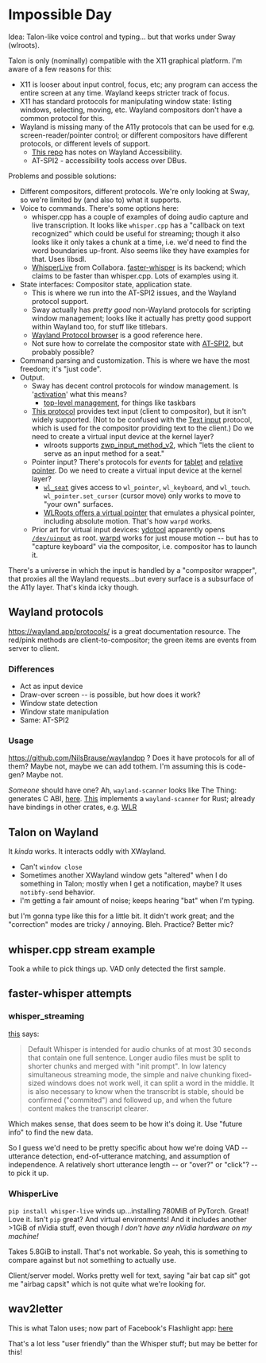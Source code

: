 # Impossible Day

Idea: Talon-like voice control and typing... but that works under Sway (wlroots).

Talon is only (nominally) compatible with the X11 graphical platform. I'm aware of a few reasons for this:

- X11 is looser about input control, focus, etc; any program can access the entire screen at any time. Wayland keeps stricter track of focus.
- X11 has standard protocols for manipulating window state: listing windows, selecting, moving, etc. Wayland compositors don't have a common protocol for this.
- Wayland is missing many of the A11y protocols that can be used for e.g. screen-reader/pointer control; or different compositors have different protocols, or different levels of support.
	- [This repo](https://github.com/splondike/wayland-accessibility-notes) has notes on Wayland Accessibility.
	- AT-SPI2 - accessibility tools access over DBus.


Problems and possible solutions:
- Different compositors, different protocols. We're only looking at Sway, so we're limited by (and also to) what it supports.
- Voice to commands. There's some options here:
	- whisper.cpp has a couple of examples of doing audio capture and live transcription. It looks like `whisper.cpp` has a "callback on text recognized" which could be useful for streaming; though it also looks like it only takes a chunk at a time, i.e. we'd need to find the word boundaries up-front. Also seems like they have examples for that. Uses libsdl.
	- [WhisperLive](https://github.com/collabora/WhisperLive) from Collabora. [faster-whisper](https://github.com/SYSTRAN/faster-whisper) is its backend; which claims to be faster than whisper.cpp. Lots of examples using it.
- State interfaces: Compositor state, application state.
	- This is where we run into the AT-SPI2 issues, and the Wayland protocol support.
	- Sway actually has _pretty good_ non-Wayland protocols for scripting window management; looks like it actually has pretty good support within Wayland too, for stuff like titlebars.
	- [Wayland Protocol browser](https://wayland.app/protocols/) is a good reference here.
	- Not sure how to correlate the compositor state with [AT-SPI2](https://gitlab.gnome.org/GNOME/at-spi2-core), but probably possible?
- Command parsing and customization. This is where we have the most freedom; it's "just code".
- Output.
	- Sway has decent control protocols for window management. Is '[activation](https://wayland.app/protocols/xdg-activation-v1)' what this means?
		- [top-level management](https://wayland.app/protocols/wlr-foreign-toplevel-management-unstable-v1), for things like taskbars
	- [This protocol](https://wayland.app/protocols/input-method-unstable-v1) provides text input (client to compositor), but it isn't widely supported. (Not to be confused with the [Text input](https://wayland.app/protocols/text-input-unstable-v3) protocol, which is used for the compositor providing text to the client.) Do we need to create a virtual input device at the kernel layer?
		- wlroots supports [zwp_input_method_v2](https://wayland.app/protocols/input-method-unstable-v2), which "lets the client to serve as an input method for a seat."
	- Pointer input? There's protocols for _events_ for [tablet](https://wayland.app/protocols/tablet-v2) and [relative pointer](https://wayland.app/protocols/relative-pointer-unstable-v1). Do we need to create a virtual input device at the kernel layer?
		- [`wl_seat`](https://wayland.app/protocols/wayland#wl_seat) gives access to `wl_pointer`, `wl_keyboard`, and `wl_touch`. `wl_pointer.set_cursor` (cursor move) only works to move to "your own" surfaces.
		- [WLRoots offers a virtual pointer](https://wayland.app/protocols/wlr-virtual-pointer-unstable-v1) that emulates a physical pointer, including absolute motion. That's how `warpd` works.
	- Prior art for virtual input devices:  [ydotool](https://github.com/ReimuNotMoe/ydotool) apparently opens [`/dev/uinput`](https://kernel.org/doc/html/v4.12/input/uinput.html) as root. [warpd](https://github.com/rvaiya/warpd) works for just mouse motion -- but has to "capture keyboard" via the compositor, i.e. compositor has to launch it.

There's a universe in which the input is handled by a "compositor wrapper", that proxies all the Wayland requests...but every surface is a subsurface of the A11y layer. That's kinda icky though.

## Wayland protocols

https://wayland.app/protocols/ is a great documentation resource. The red/pink methods are client-to-compositor; the green items are events from server to client.

### Differences

- Act as input device
- Draw-over screen -- is possible, but how does it work?
- Window state detection
- Window state manipulation
- Same: AT-SPI2

### Usage

https://github.com/NilsBrause/waylandpp ? Does it have protocols for all of them? Maybe not, maybe we can add tothem. I'm assuming this is code-gen? Maybe not.

*Someone* should have one? Ah, `wayland-scanner` looks like The Thing: generates C ABI, [here](https://wayland-book.com/libwayland/wayland-scanner.html). [This](https://github.com/Smithay/wayland-rs) implements a `wayland-scanner` for Rust; already have bindings in other crates, e.g. [WLR](https://docs.rs/wayland-protocols-wlr/latest/wayland_protocols_wlr/)


## Talon on Wayland

It _kinda_ works. It interacts oddly with XWayland.
- Can't `window close`
- Sometimes another XWayland window gets "altered" when I do something in Talon; mostly when I get a notification, maybe? It uses `notibfy-send` behavior.
- I'm getting a fair amount of noise; keeps hearing "bat" when I'm typing.

but I'm gonna type like this for a little bit. It didn't work great; and the "correction" modes are tricky / annoying. Bleh. Practice? Better mic?

## whisper.cpp stream example

Took a while to pick things up. VAD only detected the first sample.

## faster-whisper attempts

### whisper_streaming
[this](https://github.com/ufal/whisper_streaming) says:

> Default Whisper is intended for audio chunks of at most 30 seconds that contain one full sentence. Longer audio files must be split to shorter chunks and merged with "init prompt". In low latency simultaneous streaming mode, the simple and naive chunking fixed-sized windows does not work well, it can split a word in the middle. It is also necessary to know when the transcribt is stable, should be confirmed ("commited") and followed up, and when the future content makes the transcript clearer.

Which makes sense, that does seem to be how it's doing it. Use "future info" to find the new data.

So I guess we'd need to be pretty specific about how we're doing VAD -- utterance detection, end-of-utterance matching, and assumption of independence. A relatively short utterance length -- or "over?" or "click"? -- to pick it up.
### WhisperLive

`pip install whisper-live` winds up...installing 780MiB of PyTorch. Great! Love it. Isn't `pip` great? And virtual environments! And it includes another >1GiB of nVidia stuff, even though _I don't have any nVidia hardware on my machine!_

Takes 5.8GiB to install. That's not workable. So yeah, this is something to compare against but not something to actually use.

Client/server model. Works pretty well for text, saying "air bat cap sit" got me "airbag capsit" which is not quite what we're looking for.

## wav2letter

This is what Talon uses; now part of Facebook's Flashlight app: [here](https://github.com/flashlight/flashlight/blob/main/flashlight/app/asr/Decode.cpp)

That's a lot less "user friendly" than the Whisper stuff; but may be better for this!
